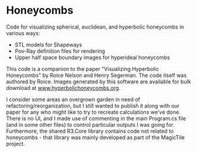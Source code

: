 # Honeycombs
Code for visualizing spherical, euclidean, and hyperbolic honeycombs in various ways:
  * STL models for Shapeways
  * Pov-Ray definition files for rendering
  * Upper half space boundary images for hyperideal honeycombs

This code is a companion to the paper "Visualizing Hyperbolic Honeycombs" by Roice Nelson and Henry Segerman.  The code itself was authored by Roice.  Images generated by this software are available for bulk download at www.hyperbolichoneycombs.org.

I consider some areas an overgrown garden in need of refactoring/reorganization, but I still wanted to publish it along with our paper for any who might like to try to recreate calculations we've done.  There is no UI, and I made use of commenting in the main Program.cs file (and in some other files) to control particular outputs I was going for.  Furthermore, the shared R3.Core library contains code not related to honeycombs - that library was mainly developed as part of the MagicTile project.
